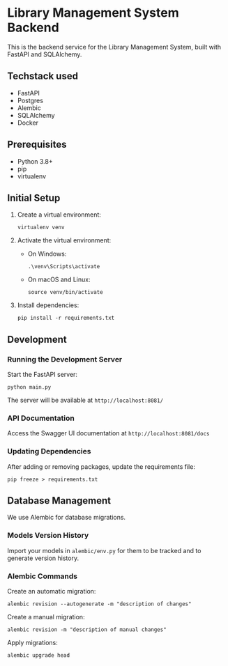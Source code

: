 # Library Management System Backend

This is the backend service for the Library Management System, built with FastAPI and SQLAlchemy.

## Techstack used
- FastAPI
- Postgres
- Alembic
- SQLAlchemy
- Docker

## Prerequisites

- Python 3.8+
- pip
- virtualenv

## Initial Setup

1. Create a virtual environment:
   ```
   virtualenv venv
   ```

2. Activate the virtual environment:
   - On Windows:
     ```
     .\venv\Scripts\activate
     ```
   - On macOS and Linux:
     ```
     source venv/bin/activate
     ```

3. Install dependencies:
   ```
   pip install -r requirements.txt
   ```

## Development

### Running the Development Server

Start the FastAPI server:
```
python main.py
```

The server will be available at `http://localhost:8081/`

### API Documentation

Access the Swagger UI documentation at `http://localhost:8081/docs`

### Updating Dependencies

After adding or removing packages, update the requirements file:
```
pip freeze > requirements.txt
```

## Database Management

We use Alembic for database migrations.

### Models Version History

Import your models in `alembic/env.py` for them to be tracked and to generate version history.

### Alembic Commands

Create an automatic migration:
```
alembic revision --autogenerate -m "description of changes"
```

Create a manual migration:
```
alembic revision -m "description of manual changes"
```

Apply migrations:
```
alembic upgrade head
```